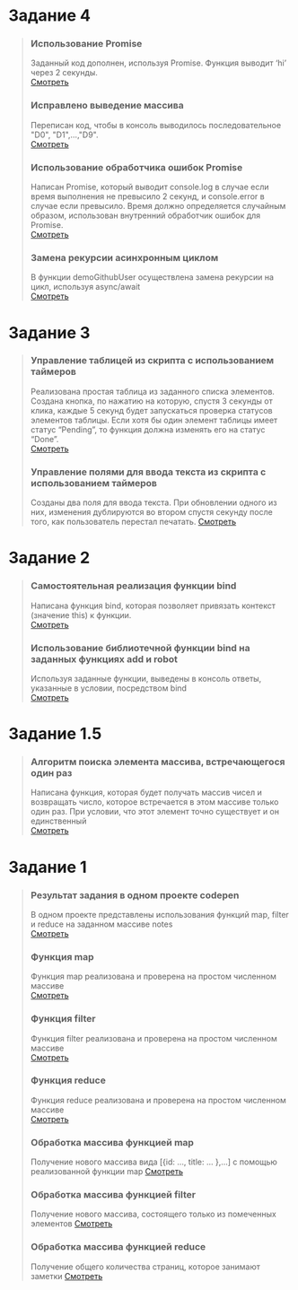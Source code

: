 # Задание 4
> ### Использование Promise    
> Заданный код дополнен, используя Promise. Функция выводит ‘hi’ через 2 секунды.  
> [Смотреть](https://codepen.io/allekseyleonov/pen/abpQvWX)
> ### Исправлено выведение массива   
> Переписан код, чтобы в консоль выводилось последовательное "D0", "D1",…,"D9".   
> [Смотреть](https://codepen.io/allekseyleonov/pen/RwKqWLW)
> ### Использование обработчика ошибок Promise  
> Написан Promise, который выводит console.log в случае если время выполнения не превысило 2 секунд, и console.error в случае если превысило. Время должно определяется случайным образом, использован внутренний обработчик ошибок для Promise.  
> [Смотреть](https://codepen.io/allekseyleonov/pen/GRrwpMZ)
> ### Замена рекурсии асинхронным циклом   
> В функции demoGithubUser осуществлена замена рекурсии на цикл, используя async/await  
> [Смотреть](https://codepen.io/allekseyleonov/pen/bGgxKdd)
# Задание 3
> ### Управление таблицей из скрипта с использованием таймеров  
> Реализована простая таблица из заданного списка элементов. Создана кнопка, по нажатию на которую, спустя 3 секунды от клика, каждые 5 секунд будет запускаться проверка статусов элементов таблицы. Если хотя бы один элемент таблицы имеет статус “Pending”, то функция должна изменять его на статус “Done”.  
> [Смотреть](https://codepen.io/allekseyleonov/pen/rNjZvXw)
> ### Управление полями для ввода текста из скрипта с использованием таймеров 
> Созданы два поля для ввода текста. При обновлении одного из них, изменения дублируются во втором спустя секунду после того, как пользователь перестал печатать. 
> [Смотреть](https://codepen.io/allekseyleonov/pen/bGgxKdd)
# Задание 2
> ### Самостоятельная реализация функции bind
> Написана функция bind, которая позволяет привязать контекст (значение this) к функции.   
> [Смотреть](https://codepen.io/allekseyleonov/pen/yLgEqdY)
> ### Использование библиотечной функции bind на заданных функциях add и robot
> Используя заданные функции, выведены в консоль ответы, указанные в условии, посредством bind  
> [Смотреть](https://codepen.io/allekseyleonov/pen/jOyKvbP)
# Задание 1.5
> ### Алгоритм поиска элемента массива, встречающегося один раз  
> Написана функция, которая будет получать массив чисел и возвращать число, которое встречается в этом массиве только один раз. При условии, что этот элемент точно существует и он единственный  
> [Смотреть](https://codepen.io/allekseyleonov/pen/RwKMvbG)  
# Задание 1
> ### Результат задания в одном проекте codepen  
> В одном проекте представлены использования функций map, filter и reduce на заданном массиве notes  
> [Смотреть](https://codepen.io/allekseyleonov/pen/xxgWWGd)  
> ### Функция map  
> Функция map реализована и проверена на простом численном массиве  
> [Смотреть](https://codepen.io/allekseyleonov/pen/JjELZLK)
> ### Функция filter  
> Функция filter реализована и проверена на простом численном массиве  
> [Смотреть](https://codepen.io/allekseyleonov/pen/vYgRaLj)
> ### Функция reduce  
> Функция reduce реализована и проверена на простом численном массиве  
> [Смотреть](https://codepen.io/allekseyleonov/pen/poRLZRJ)
> ### Обработка массива функцией map  
> Получение нового массива вида [{id: …, title: … },...] с помощью реализованной функции map
> [Смотреть](https://codepen.io/allekseyleonov/pen/abpYjLy)
> ### Обработка массива функцией filter  
> Получение нового массива, состоящего только из помеченных элементов
> [Смотреть](https://codepen.io/allekseyleonov/pen/yLgKqqa)
> ### Обработка массива функцией reduce 
> Получение общего количества страниц, которое занимают заметки
> [Смотреть](https://codepen.io/allekseyleonov/pen/yLgKqQV)
